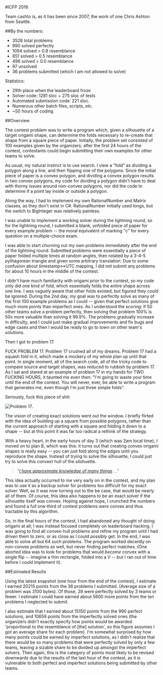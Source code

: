 #ICFP 2016

Team cashto is, as it has been since 2007, the work of one Chris Ashton from Seattle.

##By the numbers:

* 3528 total problems
* 990 solved perfectly
* 1094 solved > 0.8 resemblance
* 851 solved > 0.5 resemblance
* 496 solved > 0.0 resemblance
* 97 unsolved
* 36 problems submitted (which I am not allowed to solve)

Statistics:

* 29th place when the leaderboard froze
* Solver code: 1281 sloc + 275 sloc of tests
* Automated submission code: 221 sloc.
* Numerous other batch files, scripts, etc.
* ~50 hours of coding

##Overview

The contest problem was to write a program which, given a silhouette of a target origami shape, can determine the folds necessary to re-create that shape from a square piece of paper.  Initially, the problem set consisted of 100 examples given by the organizers; after the first 24 hours of the contest, contestants could begin submitting their own examples for other teams to solve.

As usual, my natural instinct is to use search.  I view a "fold" as dividing a polygon along a line, and then flipping one of the polygons.  Since the initial piece of paper is a convex polygon, and dividing a convex polygon results in two convex polygons, my code for dividing a polygon didn't have to deal with thorny issues around non-convex polygons, nor did the code to determine if a point lay inside or outside a polygon.

Along the way, I had to implement my own RationalNumber and Matrix classes, as they don't exist in C#.  RationalNumber initially used longs, but the switch to BigInteger was relatively painless.

I was unable to implement a working solver during the lightning round, so for the lightning round, I submitted a blank, unfolded piece of paper for every example problem -- the moral equivalent of marking "c" for every question on a multiple-choice exam.

I was able to start churning out my own problems immediately after the end of the lightning round. Submitted problems were essentially a piece of paper folded multiple times at random angles, then rotated by a 3-4-5 pythagorean triangle and given some arbitrary translation. Due to some confusion about timestamp<->UTC mapping, I did not submit any problems for about 10 hours in the middle of the contest.

I didn't have much familiarity with origami prior to the contest, so my code only did one kind of fold, which essentially folds the entire shape across one line. I was vaguely aware that other folds existed, but figured they could be ignored.  During the 2nd day, my goal was to perfectly solve as many of the first 100 example problems as I could -- given that perfect solutions give much more points than imperfect ones.  As I understood the scoring: if 50 other teams solve a problem perfectly, then solving that problem 100% is 50x more valuable than solving it 99.9%.  The problems gradually increase in difficulty, and I could just make gradual improvements and fix bugs and edge cases and then I would be ready to go to town on other team's solutions.
	
Then I got to problem 17.  

FUCK PROBLEM 17.  Problem 17 crushed all of my dreams.  Problem 17 had a squash fold in it, which made a mockery of my whole plan up until that point.  In single moment, all of the search code, all of the tricky code to compare source and target shapes, was reduced to rubbish by problem 17.  As I sat and stared at an example of problem 17 in my hands for TWO FUCKING HOURS, it taunted me even then: "I'm going to waste your time until the end of the contest. You will never, ever, be able to write a program that generates me, even though I'm just three simple folds".

Seriously, fuck this piece of shit:

![Problem 17](https://dl.dropboxusercontent.com/u/31272201/icfp/2016/p17.jpg).

The vision of creating exact solutions went out the window.  I briefly flirted with the idea of building up a square from possible polygons, rather than the current approach of starting with a square and folding it down to a shape -- but at this point it was far too radical a rethink of the strategy.

With a heavy heart, in the early hours of day 3 (which was 2am local time), I moved on to plan B, which was this: it turns out that creating convex origami shapes is really easy -- you can just fold along the edges until you reproduce the shape.  Instead of trying to solve the silhouette, I could just try to solve this convext hull of the silohuette.  

> *"[I have approximate knowledge of many things](https://youtu.be/W9_iQ1FSnp8?t=33s) ..."*

This idea actually occurred to me very early on in the contest, and my plan was to use it as a backup solver for problems too difficult for my exact solver.  Well, as it was now turning out to the be case, that would be nearly all of them.  Of course, this idea also happens to be an exact solver if the silhouette itself was convex.  Hoping against hope, I crunched the numbers and found a full one-third of contest problems were convex and thus tractable by this algorithm.

So, in the final hours of the contest, I had abandoned any thought of doing origami at all; I was instead focused completely on leaderboard hacking.  I was going to find all convex-hull problems and refine my program until I had driven them to zero, or as close as I could possibly get.  In the end, I was able to solve all but 64 such problems.  The program worked decently on non-convex problems as well, but never finding perfect matches.  (One aborted idea was to look for problems that would *become* convex with a single flip -- imagine a thin rectangle, folded into a V -- but I ran out of time before I could implement it).

##Estimated Results

Using the latest snapshot (one hour from the end of the contest), I estimate I earned 20215 points from the 36 problems I submitted.  (Average size of a problem was 3100 bytes).  Of those, 28 were perfectly solved by 3 teams or fewer.  I estimate I could have earned about 5600 more points from the ten problems I neglected to submit.

I also estimate that I earned about 15150 points from the 990 perfect solutions, and 10659 points from the imperfectly solved ones (the organizers didn't exactly specify how points would be awarded 'proportional to the resemblance of [the] solution', so this figure assumes I got an average share for each problem). I'm somewhat surprised by how many points could be earned by imperfect solutions, as I didn't realize that there would be so many problems that were perfectly solved by only a few teams, leaving a sizable share to be divided up amongst the imperfect solvers.  Then again, this is the category of points most likely to be revised downwards due to the results of the last hour of the contest, as it is vulnerable to both perfect and imperfect solutions being submitted by other teams.
